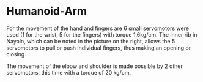 # Humanoid-Arm

For the movement of the hand and fingers are 6 small servomotors were used (1 for the wrist, 5 for the fingers) with torque 1,6kg/cm. The inner rib in Nayoln, which can be noted in the picture on the right, allows the 5 servomotors to pull or push individual fingers, thus making an opening or closing.

The movement of the elbow and shoulder is made possible by 2 other servomotors, this time with a torque of 20 kg/cm.
